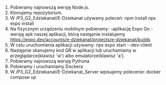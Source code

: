 1. Pobieramy najnowszą wersję Node.js.
2. Klonujemy repozytorium.
3. W /P3_G2_Edziekanat/E-Dziekanat używamy poleceń:
   npm install
   npx expo install
4. Na fizycznym urządzeniu mobilnym pobieramy:
   -aplikację Expo Go
   -wersję apk naszej aplikacji, którą następnie instalujemy https://expo.dev/accounts/e-dziekanat/projects/e-dziekanat/builds
5. W celu uruchomienia aplikacji używamy:
   npx expo start --dev-client
6. Następnie skanujemy kod QR w aplikacji lub uruchamiamy w przeglądarce(klawisz 'w') albo emulatorze(klawisz 'a').
7. Pobieramy najnowszą wersję Pythona
8. Pobieramy i uruchamiamy Dockera
9. W /P3_G2_Edziekanat/E-Dziekanat_Server wpisujemy polecenie:
   docker compose up
